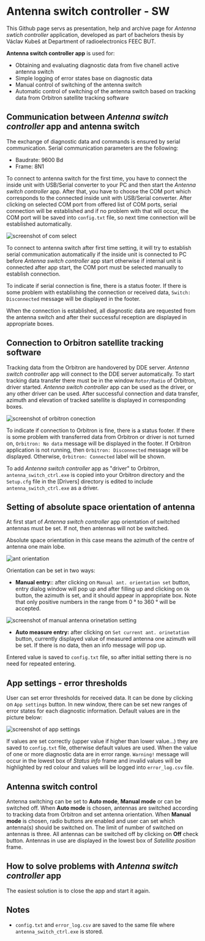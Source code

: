 ﻿# Antenna switch controller - SW

This Github page servs as presentation, help and archive page for *Antenna swtich controller* application, developed as part of bachelors thesis by Václav Kubeš at Department of radioelectronics FEEC BUT.

**Antenna switch controller app** is used for: 

 - Obtaining and evaluating diagnostic data from five chanell active antenna switch
 - Simple logging of error states base on diagnostic data
 - Manual control of switching of the antenna switch
 - Automatic control of switching of the antenna switch based on tracking data from Orbitron satellite tracking software

## Communication between *Antenna switch controller* app and antenna switch

The exchange of diagnostic data and commands is ensured by serial communication. 
Serial communication parameters are the following:

 - Baudrate: 9600 Bd
 - Frame: 8N1

To connect to antenna switch for the first time, you have to connect the inside unit with USB/Serial converter to your PC and then start the *Antenna switch controller* app. After that, you have to choose the COM port which corresponds to the connected inside unit with USB/Serial converter. After clicking on selected COM port from offered list of COM ports, serial connection will be established and if no problem with that will occur, the COM port will be saved into `config.txt` file, so next time connection will be established automatically. 

![screenshot of com select](/figs/ser_conn_COM_select.jpg)

To connect to antenna switch after first time setting, it will try to establish serial communication automatically if the inside unit is connected to PC before *Antenna switch controller* app start otherwise if internal unit is connected after app start, the COM port must be selected manually to establish connection.

To indicate if serial connection is fine, there is a status footer. If there is some problem with establishing the connection or received data,  `Switch: Disconnected` message will be displayed in the footer. 

When the connection is established, all diagnostic data are requested from the antenna switch and after their successful reception are displayed in appropriate boxes.

## Connection to Orbitron satellite tracking software
Tracking data from the Orbitron are handovered by DDE server. *Antenna switch controller* app will connect to the DDE server automatically. To start tracking data transfer there must be in the window `Rotor/Radio` of Orbitron, driver started. *Antenna switch controller* app  can be used as the driver, or any other driver can be used.  After successful connection and data transfer, azimuth and elevation of tracked satellite is displayed in corresponding boxes.

![screenshot of orbitron conection](/figs/orbitron_conn.jpg)

To indicate if connection to Orbitron is fine, there is a status footer. If there is some problem with transferred data from Orbitron or driver is not turned on,  `Orbitron: No data` message will be displayed in the footer. If Orbitron application is not running, then `Orbitron: Disconnected` message will be displayed. Otherwise, `Orbitron: Connected` label will be shown.

To add *Antenna switch controller* app as "driver" to Orbitron, `antenna_switch_ctrl.exe` is copied into your Orbitron directory and the `Setup.cfg` file in the [Drivers] directory is edited to include `antenna_switch_ctrl.exe` as a driver.
## Setting of absolute space orientation of antenna
At first start of *Antenna switch controller* app  orientation of switched antennas must be set. If not, then antennas will not be switched.

Absolute space orientation in this case means the azimuth of the centre of antenna one main lobe.

![ant orientation](/figs/ant_or_fig.jpg)

Orientation can be set in two ways:

 - **Manual entry:**: after clicking on `Manual ant. orientation set` button, entry dialog window will pop up and after filling up and clicking on `Ok` button, the azimuth is set, and it should appear in appropriate box. Note that only positive numbers in the range from 0 ° to 360 ° will be accepted.

![screenshot of manual antenna orinetation setting](/figs/ant_or_M_set.jpg)
   
 - **Auto measure entry:** after clicking on `Set current ant. orinetation` button, currently displayed value of measured antenna one azimuth will be set. If there is no data, then an info message will pop up.

Entered value is saved to `config.txt` file, so after initial setting there is no need for repeated entering.

## App settings - error thresholds
User can set error thresholds for received data. It can be done by clicking on `App settings` button. In new window, there can be set new ranges of error states for each diagnostic information. Default values are in the picture below:

![screenshot of app settings](/figs/app_settings.jpg)

If values are set correctly (upper value if higher than lower value...) they are saved to `config.txt` file, otherwise default values are used. 
When the value of one or more diagnostic data are in error range. `Warning!` message will occur in the lowest box of *Status info* frame and invalid values will be highlighted by red colour and values will be logged into `error_log.csv` file.

## Antenna switch control
Antenna switching can be set to **Auto mode**, **Manual mode** or can be switched off. 
When **Auto mode** is chosen, antennas are switched according to tracking data from Orbitron and set antenna orientation.
When **Manual mode** is chosen, radio buttons are enabled and user can set which antenna(s) should be switched on. The limit of number of switched on antennas is three.
All antennas can be switched off by clicking on **Off** check button.
Antennas in use are displayed in the lowest box of *Satellite position* frame.

## How to solve problems with *Antenna switch controller* app
The easiest solution is to close the app and start it again.

## Notes
- `config.txt` and `error_log.csv` are saved to the same file where `antenna_switch_ctrl.exe` is stored.

